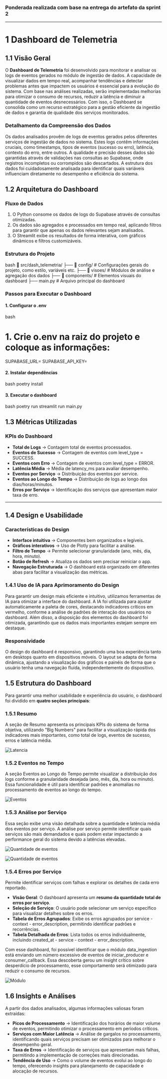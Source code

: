 ### Ponderada realizada com base na entrega do artefato da sprint 2

--- 

# 1 Dashboard de Telemetria

## 1.1 Visão Geral

O **Dashboard de Telemetria** foi desenvolvido para monitorar e analisar os logs de eventos gerados no módulo de ingestão de dados. A capacidade de visualizar dados em tempo real, acompanhar tendências e detectar problemas antes que impactem os usuários é essencial para a evolução do sistema. Com base nas análises realizadas, serão implementadas melhorias para otimizar o consumo de recursos, reduzir a latência e diminuir a quantidade de eventos desnecessários. Com isso, o Dashboard se consolida como um recurso estratégico para a gestão eficiente da ingestão de dados e garantia de qualidade dos serviços monitorados.

### Detalhamento da Compreensão dos Dados

Os dados analisados provêm de logs de eventos gerados pelos diferentes serviços de ingestão de dados no sistema. Estes logs contêm informações cruciais, como timestamps, tipos de eventos (sucesso ou erro), latência, contexto do erro, entre outros. A qualidade e precisão desses dados são garantidas através de validações nas consultas ao Supabase, onde registros incompletos ou corrompidos são descartados. A estrutura dos dados foi cuidadosamente analisada para identificar quais variáveis influenciam diretamente no desempenho e eficiência do sistema.

## 1.2 Arquitetura do Dashboard

### Fluxo de Dados
1. O Python consome os dados de logs do Supabase através de consultas otimizadas.
2. Os dados são agregados e processados em tempo real, aplicando filtros para garantir que apenas os dados relevantes sejam analisados.
3. O Streamlit exibe os resultados de forma interativa, com gráficos dinâmicos e filtros customizáveis.

### Estrutura do Projeto

bash
📂 src/dash_telemetria/
├── 📂 config/  # Configurações gerais do projeto, como estilo, variáveis etc.
├── 📂 visoes/  # Módulos de análise e agregação dos dados
├── 📂 components/  # Elementos visuais do dashboard
├── main.py  # Arquivo principal do dashboard


### Passos para Executar o Dashboard

#### 1. Configurar o .env
bash
# 1. Crie o.env na raiz do projeto e coloque as informações:
SUPABASE_URL=
SUPABASE_API_KEY=


#### 2. Instalar dependências
bash
 poetry install


#### 3. Executar o dashboard
bash
 poetry run streamlit run main.py


## 1.3 Métricas Utilizadas

### KPIs do Dashboard

- **Total de Logs** → Contagem total de eventos processados.
- **Eventos de Sucesso** → Contagem de eventos com level_type = SUCCESS.
- **Eventos com Erro** → Contagem de eventos com level_type = ERROR.
- **Latência Média** → Média de latency_ms para avaliar desempenho.
- **Eventos por Serviço** → Distribuição dos eventos por service.
- **Eventos ao Longo do Tempo** → Distribuição de logs ao longo dos dias/horas/minutos.
- **Erros por Serviço** → Identificação dos serviços que apresentam maior taxa de erro.

---

## 1.4 Design e Usabilidade

### Características do Design

- **Interface intuitiva** → Componentes bem organizados e legíveis.
- **Gráficos interativos** → Uso de Plotly para facilitar a análise.
- **Filtro de Tempo** → Permite selecionar granularidade (ano, mês, dia, hora, minuto).
- **Botão de Refresh** → Atualiza os dados sem precisar reiniciar o app.
- **Navegação Estruturada** → O dashboard está organizado em diferentes abas para facilitar a visualização das métricas.

### 1.4.1 Uso de IA para Aprimoramento do Design

Para garantir um design mais eficiente e intuitivo, utilizamos ferramentas de IA para otimizar a interface do dashboard. A IA foi utilizada para ajustar automaticamente a paleta de cores, destacando indicadores críticos em vermelho, conforme a análise de padrões de interação dos usuários no dashboard. Além disso, a disposição dos elementos do dashboard foi otimizada, garantindo que os dados mais importantes estejam sempre em destaque.

### Responsividade

O design do dashboard é responsivo, garantindo uma boa experiência tanto em desktops quanto em dispositivos móveis. O layout se adapta de forma dinâmica, ajustando a visualização dos gráficos e painéis de forma que o usuário tenha uma navegação fluída, independentemente do dispositivo.

## 1.5 Estrutura do Dashboard

Para garantir uma melhor usabilidade e experiência do usuário, o dashboard foi dividido em **quatro seções principais**:

### 1.5.1 Resumo

A seção de Resumo apresenta os principais KPIs do sistema de forma objetiva, utilizando "Big Numbers" para facilitar a visualização rápida dos indicadores mais importantes, como total de logs, eventos de sucesso, erros e latência média.

![Latencia](img/latencia.png)

### 1.5.2 Eventos no Tempo

A seção Eventos ao Longo do Tempo permite visualizar a distribuição dos logs conforme a granularidade desejada (ano, mês, dia, hora ou minuto). Essa funcionalidade é útil para identificar padrões e anomalias no processamento de eventos ao longo do tempo.

![Eventos](img/Eventos.png)

### 1.5.3 Análise por Serviço

Essa seção exibe uma visão detalhada sobre a quantidade e latência média dos eventos por serviço. A análise por serviço permite identificar quais serviços são mais demandados e quais podem estar impactando a performance geral do sistema devido a latências elevadas.

![Quantidade de eventos](img/QTDEventos.png)

![Quantidade de eventos](img/QTDEventos2.png)

### 1.5.4 Erros por Serviço

Permite identificar serviços com falhas e explorar os detalhes de cada erro reportado.

- **Visão Geral**: O dashboard apresenta um **resumo da quantidade total de erros por serviço**.
- **Seleção de Serviço**: O usuário pode selecionar um serviço específico para visualizar detalhes sobre os erros.
- **Tabela de Erros Agrupados**: Exibe os erros agrupados por service - context - error_description, permitindo identificar padrões e recorrências.
- **Tabela Detalhada de Erros**: Lista todos os erros individualmente, incluindo created_at - service - context - error_description.

Com esse dashboard, foi possível identificar que o módulo data_ingestion está enviando um número excessivo de eventos de iniciar_producer e consumer_callback. Essa descoberta gerou um insight crítico sobre desperdício de processamento, esse comportamento será otimizado para reduzir o consumo de recursos.

![Módulo](img/modulo.png)

## 1.6 Insights e Análises

A partir dos dados analisados, algumas informações valiosas foram extraídas:

- **Picos de Processamento** → Identificação dos horários de maior volume de eventos, permitindo otimizar o processamento em períodos críticos.
- **Serviços com Maior Latência** → Análise de gargalos no processamento, identificando quais serviços precisam ser otimizados para melhorar o desempenho geral.
- **Taxa de Erros** → Identificação de serviços que apresentam mais falhas, permitindo a implementação de correções mais direcionadas.
- **Tendência de Uso** → Como o volume de eventos evolui ao longo do tempo, oferecendo insights para planejamento de capacidade e alocação de recursos.